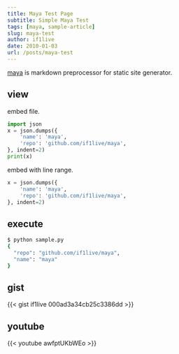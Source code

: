 ```yaml
---
title: Maya Test Page
subtitle: Simple Maya Test
tags: [maya, sample-article]
slug: maya-test
author: if1live
date: 2010-01-03
url: /posts/maya-test
---
```


[maya](https://github.com/if1live/maya) is markdown preprocessor for static site generator.

## view

embed file.

```python
import json
x = json.dumps({
    'name': 'maya',
    'repo': 'github.com/if1live/maya',
}, indent=2)
print(x)
```

embed with line range.

```python
x = json.dumps({
    'name': 'maya',
    'repo': 'github.com/if1live/maya',
}, indent=2)
```

## execute

```bash
$ python sample.py
{
  "repo": "github.com/if1live/maya", 
  "name": "maya"
}
```

## gist

{{< gist if1live 000ad3a34cb25c3386dd >}}

## youtube

{{< youtube awfptUKbWEo >}}

